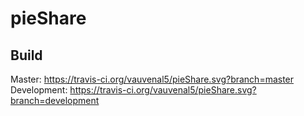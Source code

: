 pieShare
========

Build
-----

Master: https://travis-ci.org/vauvenal5/pieShare.svg?branch=master
Development: https://travis-ci.org/vauvenal5/pieShare.svg?branch=development
